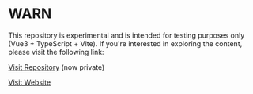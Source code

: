 # WARN
This repository is experimental and is intended for testing purposes only (Vue3 + TypeScript + Vite). If you're interested in exploring the content, please visit the following link:

[Visit Repository](https://github.com/MegumiKatou02/Khu-Wibu-Page.git) (now private)

[Visit Website](https://khu-wibu-page.vercel.app/)
